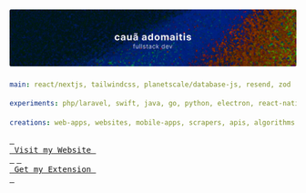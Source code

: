 ![image](https://raw.githubusercontent.com/adomaitisc/adomaitisc/dd8a595ecdfe9f11655aa3c8896ab5d1a5c20742/header.svg)
---

```yaml
main: react/nextjs, tailwindcss, planetscale/database-js, resend, zod

experiments: php/laravel, swift, java, go, python, electron, react-native

creations: web-apps, websites, mobile-apps, scrapers, apis, algorithms
```

[<kbd> <br> Visit my Website <br> </kbd>](https://adomaitisc.com)
[<kbd> <br> Get my Extension <br> </kbd>](https://inspectgpt.com)
